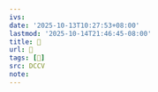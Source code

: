 ```yaml
---
ivs:
date: '2025-10-13T10:27:53+08:00'
lastmod: '2025-10-14T21:46:45-08:00'
title: 􄍻
url: 􄍻
tags: [𢝀]
src: DCCV
note:
---
```

